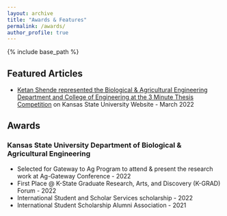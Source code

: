 ```yaml
---
layout: archive
title: "Awards & Features"
permalink: /awards/
author_profile: true
---
```


{% include base_path %}
## Featured Articles

* [Ketan Shende represented the Biological & Agricultural Engineering Department and College of Engineering at the 3 Minute Thesis Competition](https://www.k-state.edu/media/newsreleases/2022-03/3mt-winners3722.html) on Kansas State University Website - March 2022

## Awards
### Kansas State University Department of Biological & Agricultural Engineering
* Selected for Gateway to Ag Program to attend & present the research work at Ag-Gateway Conference - 2022
* First Place @ K-State Graduate Research, Arts, and Discovery (K-GRAD) Forum  - 2022
* International Student and Scholar Services scholarship - 2022
* International Student Scholarship Alumni Association - 2021



